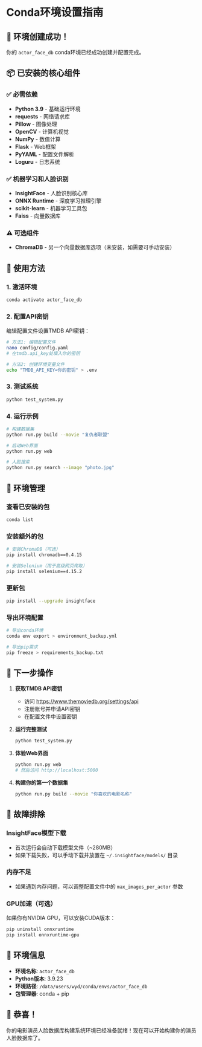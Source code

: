 # Conda环境设置指南

## 🎉 环境创建成功！

你的 `actor_face_db` conda环境已经成功创建并配置完成。

## 📦 已安装的核心组件

### ✅ 必需依赖
- **Python 3.9** - 基础运行环境
- **requests** - 网络请求库
- **Pillow** - 图像处理
- **OpenCV** - 计算机视觉
- **NumPy** - 数值计算
- **Flask** - Web框架
- **PyYAML** - 配置文件解析
- **Loguru** - 日志系统

### ✅ 机器学习和人脸识别
- **InsightFace** - 人脸识别核心库
- **ONNX Runtime** - 深度学习推理引擎
- **scikit-learn** - 机器学习工具包
- **Faiss** - 向量数据库

### ⚠️ 可选组件
- **ChromaDB** - 另一个向量数据库选项（未安装，如需要可手动安装）

## 🚀 使用方法

### 1. 激活环境
```bash
conda activate actor_face_db
```

### 2. 配置API密钥
编辑配置文件设置TMDB API密钥：
```bash
# 方法1: 编辑配置文件
nano config/config.yaml
# 在tmdb.api_key处填入你的密钥

# 方法2: 创建环境变量文件
echo "TMDB_API_KEY=你的密钥" > .env
```

### 3. 测试系统
```bash
python test_system.py
```

### 4. 运行示例
```bash
# 构建数据集
python run.py build --movie "复仇者联盟"

# 启动Web界面
python run.py web

# 人脸搜索
python run.py search --image "photo.jpg"
```

## 🔧 环境管理

### 查看已安装的包
```bash
conda list
```

### 安装额外的包
```bash
# 安装ChromaDB（可选）
pip install chromadb==0.4.15

# 安装Selenium（用于高级网页爬取）
pip install selenium==4.15.2
```

### 更新包
```bash
pip install --upgrade insightface
```

### 导出环境配置
```bash
# 导出conda环境
conda env export > environment_backup.yml

# 导出pip需求
pip freeze > requirements_backup.txt
```

## 🎯 下一步操作

1. **获取TMDB API密钥**
   - 访问 https://www.themoviedb.org/settings/api
   - 注册账号并申请API密钥
   - 在配置文件中设置密钥

2. **运行完整测试**
   ```bash
   python test_system.py
   ```

3. **体验Web界面**
   ```bash
   python run.py web
   # 然后访问 http://localhost:5000
   ```

4. **构建你的第一个数据集**
   ```bash
   python run.py build --movie "你喜欢的电影名称"
   ```

## 🐛 故障排除

### InsightFace模型下载
- 首次运行会自动下载模型文件（~280MB）
- 如果下载失败，可以手动下载并放置在 `~/.insightface/models/` 目录

### 内存不足
- 如果遇到内存问题，可以调整配置文件中的 `max_images_per_actor` 参数

### GPU加速（可选）
如果你有NVIDIA GPU，可以安装CUDA版本：
```bash
pip uninstall onnxruntime
pip install onnxruntime-gpu
```

## 📝 环境信息

- **环境名称**: `actor_face_db`
- **Python版本**: 3.9.23
- **环境路径**: `/data/users/wyd/conda/envs/actor_face_db`
- **包管理器**: conda + pip

## 🎉 恭喜！

你的电影演员人脸数据库构建系统环境已经准备就绪！现在可以开始构建你的演员人脸数据库了。
